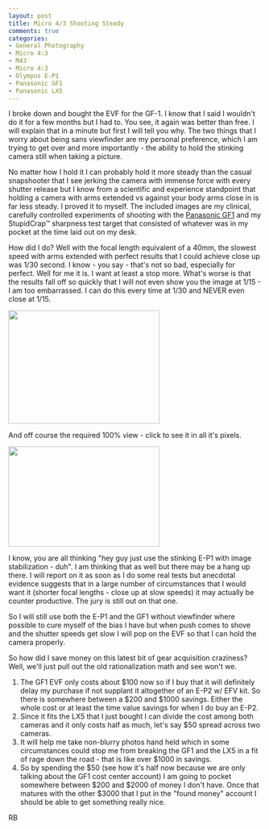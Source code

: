 ```yaml
---
layout: post
title: Micro 4/3 Shooting Steady
comments: true
categories:
- General Photography
- Micro 4:3
- M43
- Micro 4:3
- Olympus E-P1
- Panasonic GF1
- Panasonic LX5
---
```

I broke down and bought the EVF for the GF-1. I know that I said I wouldn't do it for a few months but I had to. You see, it again was better than free. I will explain that in a minute but first I will tell you why. The two things that I worry about being sans viewfinder are my personal preference, which I am trying to get over and more importantly - the ability to hold the stinking camera still when taking a picture.

No matter how I hold it I can probably hold it more steady than the casual snapshooter that I see jerking the camera with immense force with every shutter release but I know from a scientific and experience standpoint that holding a camera with arms extended vs against your body arms close in is far less steady. I proved it to myself. The included images are my clinical, carefully controlled experiments of shooting with the <a href="http://www.amazon.com/gp/redirect.html?ie=UTF8&amp;location=http%3A%2F%2Fwww.amazon.com%2Fgp%2Foffer-listing%2FB002MUAEX4%3Fie%3DUTF8%26ref_%3Ddp_olp_new_map%26qid%3D1284477380%26sr%3D8-1%26condition%3Dnew&amp;tag=rbde-20&amp;linkCode=ur2&amp;camp=1789&amp;creative=390957">Panasonic GF1</a> and my StupidCrap™ sharpness test target that consisted of whatever was in my pocket at the time laid out on my desk.

How did I do? Well with the focal length equivalent of a 40mm, the slowest speed with arms extended with perfect results that I could achieve close up was 1/30 second. I know - you say - that's not so bad, especially for perfect. Well for me it is. I want at least a stop more. What's worse is that the results fall off so quickly that I will not even show you the image at 1/15 - I am too embarrassed. I can do this every time at 1/30 and NEVER even close at 1/15.

<a rel="prettyPhoto" href="http://photo.rwboyer.com/wp-content/uploads/2010/09/P1070017.jpg"><img class="alignnone size-medium wp-image-2409" title="P1070017" src="http://photo.rwboyer.com/wp-content/uploads/2010/09/P1070017-300x225.jpg" alt="" width="300" height="225" /></a>

And off course the required 100% view - click to see it in all it's pixels.

<a rel="prettyPhoto" href="http://photo.rwboyer.com/wp-content/uploads/2010/09/P1070017-crop.jpg"><img class="alignnone size-medium wp-image-2407" title="P1070017-crop" src="http://photo.rwboyer.com/wp-content/uploads/2010/09/P1070017-crop-300x199.jpg" alt="" width="300" height="199" /></a>

I know, you are all thinking "hey guy just use the stinking E-P1 with image stabilization - duh". I am thinking that as well but there may be a hang up there. I will report on it as soon as I do some real tests but anecdotal evidence suggests that in a large number of circumstances that I would want it (shorter focal lengths - close up at slow speeds) it may actually be counter productive. The jury is still out on that one.

So I will still use both the E-P1 and the GF1 without viewfinder where possible to cure myself of the bias I have but when push comes to shove and the shutter speeds get slow I will pop on the EVF so that I can hold the camera properly.

So how did I save money on this latest bit of gear acquisition craziness? Well, we'll just pull out the old rationalization math and see won't we.
<ol>
	<li>The GF1 EVF only costs about $100 now so if I buy that it will definitely delay my purchase if not supplant it altogether of an E-P2 w/ EFV kit. So there is somewhere between a $200 and $1000 savings. Either the whole cost or at least the time value savings for when I do buy an E-P2.</li>
	<li>Since it fits the LX5 that I just bought I can divide the cost among both cameras and it only costs half as much, let's say $50 spread across two cameras.</li>
	<li>It will help me take non-blurry photos hand held which in some circumstances could stop me from breaking the GF1 and the LX5 in a fit of rage down the road - that is like over $1000 in savings.</li>
	<li>So by spending the $50 (see how it's half now because we are only talking about the GF1 cost center account) I am going to pocket somewhere between $200 and $2000 of money I don't have. Once that matures with the other $3000 that I put in the "found money" account I should be able to get something really nice.</li>
</ol>
RB